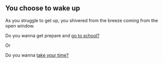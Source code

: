 ## You choose to wake up

As you struggle to get up, you shivered from the breeze coming from the open window.

Do you wanna get prepare and [go to school?](choice2/school.md)

Or

Do you wanna [take your time?](choice2/breakfast.md)